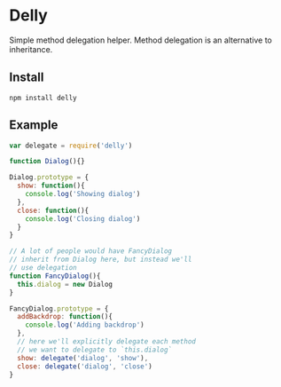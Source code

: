 Delly
=====

Simple method delegation helper. Method delegation is an alternative to inheritance. 

## Install

```
npm install delly
```

## Example

```js
var delegate = require('delly')

function Dialog(){}

Dialog.prototype = {
  show: function(){
    console.log('Showing dialog')
  },
  close: function(){
    console.log('Closing dialog')
  }
}

// A lot of people would have FancyDialog
// inherit from Dialog here, but instead we'll
// use delegation
function FancyDialog(){
  this.dialog = new Dialog
}

FancyDialog.prototype = {
  addBackdrop: function(){
    console.log('Adding backdrop')
  },
  // here we'll explicitly delegate each method
  // we want to delegate to `this.dialog`
  show: delegate('dialog', 'show'),
  close: delegate('dialog', 'close')
}
```